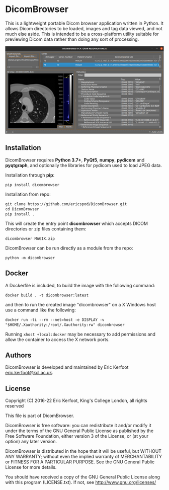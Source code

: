 # DicomBrowser

This is a lightweight portable Dicom browser application written in Python.
It allows Dicom directories to be loaded, images and tag data viewed, and not much else aside.
This is intended to be a cross-platform utility suitable for previewing Dicom data rather than doing any sort of processing.

![DicomBrowser Screenshot](https://github.com/ericspod/DicomBrowser/raw/master/res/screenshot.png "DicomBrowser Screenshot")

## Installation

DicomBrowser requires **Python 3.7+**, **PyQt5**, **numpy**, **pydicom** and **pyqtgraph**, and optionally the libraries for pydicom used to load JPEG data.

Installation through **pip**:

    pip install dicombrowser

Installation from repo:

    git clone https://github.com/ericspod/DicomBrowser.git
    cd DicomBrowser
    pip install .

This will create the entry point **dicombrowser** which accepts DICOM directories or zip files containing them:

    dicombrowser MAGIX.zip
    
DicomBrowser can be run directly as a module from the repo:

    python -m dicombrowser

## Docker

A Dockerfile is included, to build the image with the following command:

    docker build . -t dicombrowser:latest

and then to run the created image "dicombrowser" on a X Windows host use a command like the following:

    docker run -ti --rm --net=host -e DISPLAY -v "$HOME/.Xauthority:/root/.Xauthority:rw" dicombrowser


Running `xhost +local:docker` may be necessary to add permissions and allow the container to access the X network ports.

## Authors

DicomBrowser is developed and maintained by Eric Kerfoot <eric.kerfoot@kcl.ac.uk>.

## License

Copyright (C) 2016-22 Eric Kerfoot, King's College London, all rights reserved

This file is part of DicomBrowser.

DicomBrowser is free software: you can redistribute it and/or modify
it under the terms of the GNU General Public License as published by
the Free Software Foundation, either version 3 of the License, or
(at your option) any later version.

DicomBrowser is distributed in the hope that it will be useful,
but WITHOUT ANY WARRANTY; without even the implied warranty of
MERCHANTABILITY or FITNESS FOR A PARTICULAR PURPOSE.  See the
GNU General Public License for more details.

You should have received a copy of the GNU General Public License along
with this program (LICENSE.txt).  If not, see <http://www.gnu.org/licenses/>

